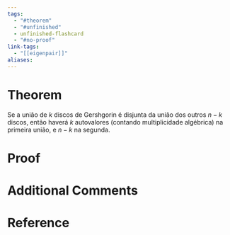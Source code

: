 ```yaml
---
tags:
  - "#theorem"
  - "#unfinished"
  - unfinished-flashcard
  - "#no-proof"
link-tags:
  - "[[eigenpair]]"
aliases:
---
```

# Theorem
Se a união de $k$ discos de Gershgorin é disjunta da união dos outros $n - k$ discos, então haverá $k$ autovalores (contando multiplicidade algébrica) na primeira união, e $n-k$ na segunda.

# Proof


# Additional Comments


# Reference 






